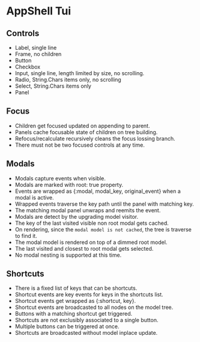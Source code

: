 # AppShell Tui

## Controls

- Label, single line
- Frame, no children
- Button
- Checkbox
- Input, single line, length limited by size, no scrolling.
- Radio, String.Chars items only, no scrolling
- Select, String.Chars items only 
- Panel

## Focus

- Children get focused updated on appending to parent.
- Panels cache focusable state of children on tree building.
- Refocus/recalculate recursively cleans the focus lossing branch.
- There must not be two focused controls at any time.

## Modals

- Modals capture events when visible.
- Modals are marked with root: true property.
- Events are wrapped as {:modal, modal_key, original_event} when a modal is active.
- Wrapped events traverse the key path until the panel with matching key.
- The matching modal panel unwraps and reemits the event.
- Modals are detect by the upgrading model visitor. 
- The key of the last visited visible non root modal gets cached.
- On rendering, since the `modal model is not cached`, the tree is traverse to find it.
- The modal model is rendered on top of a dimmed root model.
- The last visited and closest to root modal gets selected.
- No modal nesting is supported at this time.

## Shortcuts

- There is a fixed list of keys that can be shortcuts.
- Shortcut events are key events for keys in the shortcuts list.
- Shortcut events get wrapped as {:shortcut, key}.
- Shortcut events are broadcasted to all nodes on the model tree.
- Buttons with a matching shortcut get triggered.
- Shortcuts are not exclusibly associated to a single button.
- Multiple buttons can be triggered at once.
- Shortcuts are broadcasted without model inplace update.
